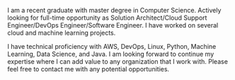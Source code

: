 I am a recent graduate with master degree in Computer Science. Actively looking for full-time opportunity as Solution Architect/Cloud Support Engineer/DevOps Engineer/Software Engineer. 
I have worked on several cloud and machine learning projects.

I have technical proficiency with AWS, DevOps, Linux, Python, Machine Learning, Data Science, and Java. I am looking forward to continue my expertise where I can add value to any organization that I work with.
Please feel free to contact me with any potential opportunities.

<!---
suraj6195/suraj6195 is a ✨ special ✨ repository because its `README.md` (this file) appears on your GitHub profile.
You can click the Preview link to take a look at your changes.
--->
